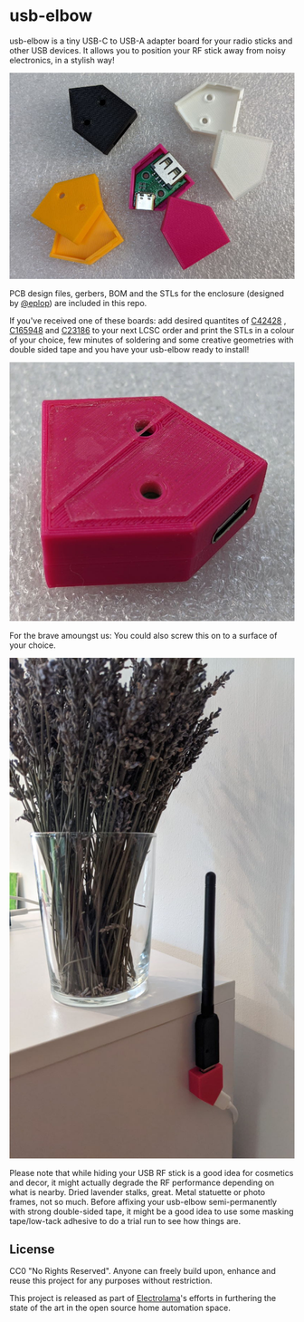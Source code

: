 # usb-elbow

usb-elbow is a tiny USB-C to USB-A adapter board for your radio sticks and other USB devices. It allows you to position your RF stick away from noisy electronics, in a stylish way!

![GitHub Logo](https://raw.githubusercontent.com/electrolama/usb-elbow/main/photos/usb-elbow-colours.jpg)

PCB design files, gerbers, BOM and the STLs for the enclosure (designed by [@eplop](https://twitter.com/eplop)) are included in this repo.

If you've received one of these boards: add desired quantites of [C42428](https://lcsc.com/product-detail/USB-Connectors_Jing-Extension-of-the-Electronic-Co-912-121A2023S10100_C42428.html) , [C165948](https://lcsc.com/product-detail/USB-Connectors_Korean-Hroparts-Elec-TYPE-C-31-M-12_C165948.html) and [C23186](https://lcsc.com/product-detail/Chip-Resistor-Surface-Mount_UNI-ROYAL-Uniroyal-Elec-0603WAF5101T5E_C23186.html) to your next LCSC order and print the STLs in a colour of your choice, few minutes of soldering and some creative geometries with double sided tape and you have your usb-elbow ready to install! 

![GitHub Logo](https://raw.githubusercontent.com/electrolama/usb-elbow/main/photos/usb-elbow-back.jpg)

For the brave amoungst us: You could also screw this on to a surface of your choice.

![GitHub Logo](https://raw.githubusercontent.com/electrolama/usb-elbow/main/photos/usb-elbow-mounted.jpg)

Please note that while hiding your USB RF stick is a good idea for cosmetics and decor, it might actually degrade the RF performance depending on what is nearby. Dried lavender stalks, great. Metal statuette or photo frames, not so much. Before affixing your usb-elbow semi-permanently with strong double-sided tape, it might be a good idea to use some masking tape/low-tack adhesive to do a trial run to see how things are.


## License

CC0 "No Rights Reserved". Anyone can freely build upon, enhance and reuse this project for any purposes without restriction.

This project is released as part of [Electrolama](https://electrolama.com)'s efforts in furthering the state of the art in the open source home automation space.
